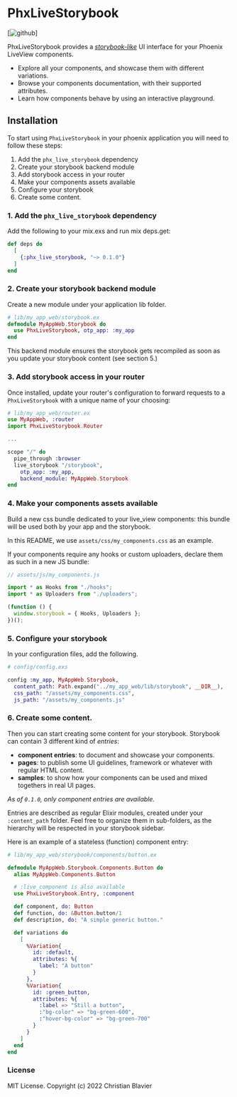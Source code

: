 # PhxLiveStorybook

[![github](https://github.com/phenixdigital/phx_live_storybook/actions/workflows/elixir.yml/badge.svg)]

PhxLiveStorybook provides a [_storybook-like_](https://storybook.js.org) UI interface for your Phoenix LiveView components.

- Explore all your components, and showcase them with different variations.
- Browse your components documentation, with their supported attributes.
- Learn how components behave by using an interactive playground.

## Installation

To start using `PhxLiveStorybook` in your phoenix application you will need to follow these steps:

1. Add the `phx_live_storybook` dependency
2. Create your storybook backend module
3. Add storybook access in your router
4. Make your components assets available
5. Configure your storybook
6. Create some content.

### 1. Add the `phx_live_storybook` dependency

Add the following to your mix.exs and run mix deps.get:

```elixir
def deps do
  [
    {:phx_live_storybook, "~> 0.1.0"}
  ]
end
```

### 2. Create your storybook backend module

Create a new module under your application lib folder.

```elixir
# lib/my_app_web/storybook.ex
defmodule MyAppWeb.Storybook do
  use PhxLiveStorybook, otp_app: :my_app
end
```

This backend module ensures the storybook gets recompiled as soon as you update your storybook content (see section 5.)

### 3. Add storybook access in your router

Once installed, update your router's configuration to forward requests to a `PhxLiveStorybook` with a unique name of your choosing:

```elixir
# lib/my_app_web/router.ex
use MyAppWeb, :router
import PhxLiveStorybook.Router

...

scope "/" do
  pipe_through :browser
  live_storybook "/storybook",
    otp_app: :my_app,
    backend_module: MyAppWeb.Storybook
end
```

### 4. Make your components assets available

Build a new css bundle dedicated to your live_view components: this bundle will be used both by your app and the storybook.

In this README, we use `assets/css/my_components.css` as an example.

If your components require any hooks or custom uploaders, declare them as such in a new JS bundle:

```javascript
// assets/js/my_components.js

import * as Hooks from "./hooks";
import * as Uploaders from "./uploaders";

(function () {
  window.storybook = { Hooks, Uploaders };
})();
```

### 5. Configure your storybook

In your configuration files, add the following.

```elixir
# config/config.exs

config :my_app, MyAppWeb.Storybook,
  content_path: Path.expand("../my_app_web/lib/storybook", __DIR__),
  css_path: "/assets/my_components.css",
  js_path: "/assets/my_components.js"
```

### 6. Create some content.

Then you can start creating some content for your storybook. Storybook can contain 3 different kind of _entries_:

- **component entries**: to document and showcase your components.
- **pages**: to publish some UI guidelines, framework or whatever with regular HTML content.
- **samples**: to show how your components can be used and mixed togethers in real UI pages.

_As of `0.1.0`, only component entries are available._

Entries are described as regular Elixir modules, created under your `:content_path` folder. Feel free to organize them in sub-folders, as the hierarchy will be respected in your storybook sidebar.

Here is an example of a stateless (function) component entry:

```elixir
# lib/my_app_web/storybook/components/button.ex

defmodule MyAppWeb.Storybook.Components.Button do
  alias MyAppWeb.Components.Button

  # :live_component is also available
  use PhxLiveStorybook.Entry, :component

  def component, do: Button
  def function, do: &Button.button/1
  def description, do: "A simple generic button."

  def variations do
    [
      %Variation{
        id: :default,
        attributes: %{
          label: "A button"
        }
      },
      %Variation{
        id: :green_button,
        attributes: %{
          :label => "Still a button",
          :"bg-color" => "bg-green-600",
          :"hover-bg-color" => "bg-green-700"
        }
      }
    ]
  end
end
```

### License

MIT License. Copyright (c) 2022 Christian Blavier
